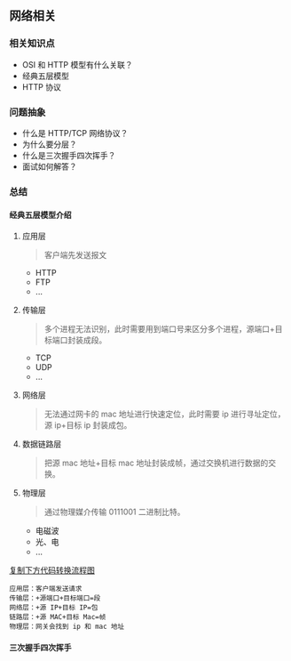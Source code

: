 ## 网络相关

### 相关知识点

- OSI 和 HTTP 模型有什么关联？
- 经典五层模型
- HTTP 协议

### 问题抽象

- 什么是 HTTP/TCP 网络协议？
- 为什么要分层？
- 什么是三次握手四次挥手？
- 面试如何解答？

### 总结

#### 经典五层模型介绍

1. 应用层

   > 客户端先发送报文

   - HTTP
   - FTP
   - ...

2. 传输层
   > 多个进程无法识别，此时需要用到端口号来区分多个进程，源端口+目标端口封装成段。
   - TCP
   - UDP
   - ...
3. 网络层
   > 无法通过网卡的 mac 地址进行快速定位，此时需要 ip 进行寻址定位，源 ip+目标 ip 封装成包。
4. 数据链路层
   > 把源 mac 地址+目标 mac 地址封装成帧，通过交换机进行数据的交换。
5. 物理层

   > 通过物理媒介传输 0111001 二进制比特。

   - 电磁波
   - 光、电
   - ...

[复制下方代码转换流程图](../COMMON.md#流程图转换器)
```tefcha
应用层：客户端发送请求
传输层：+源端口+目标端口=段
网络层：+源 IP+目标 IP=包
链路层：+源 MAC+目标 Mac=帧
物理层：网关会找到 ip 和 mac 地址
```

#### 三次握手四次挥手
